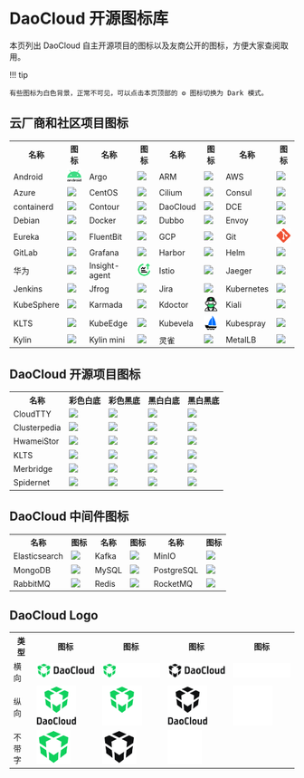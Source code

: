 # DaoCloud 开源图标库

本页列出 DaoCloud 自主开源项目的图标以及友商公开的图标，方便大家查阅取用。

!!! tip

    有些图标为白色背景，正常不可见，可以点击本页顶部的 ⚙️ 图标切换为 Dark 模式。

## 云厂商和社区项目图标

<table>
  <tr>
    <th>名称</th>
    <th style="text-align: center; vertical-align: middle;">图标</th>
    <th>名称</th>
    <th style="text-align: center; vertical-align: middle;">图标</th>
    <th>名称</th>
    <th style="text-align: center; vertical-align: middle;">图标</th>
    <th>名称</th>
    <th style="text-align: center; vertical-align: middle;">图标</th>
  </tr>
  <tr>
    <td style="vertical-align: middle;">Android</td>
    <td><img src="../icons/providers/android.svg" width="80"></td>
    <td style="vertical-align: middle;">Argo</td>
    <td><img src="https://docs.daocloud.io/daocloud-docs-images/docs/zh/docs/community/icons/providers/argo.svg" width="80"></td>
    <td style="vertical-align: middle;">ARM</td>
    <td><img src="https://docs.daocloud.io/daocloud-docs-images/docs/zh/docs/community/icons/providers/arm.svg" width="80"></td>
    <td style="vertical-align: middle;">AWS</td>
    <td><img src="https://docs.daocloud.io/daocloud-docs-images/docs/zh/docs/community/icons/providers/aws.svg" width="80"></td>
  </tr>
  <tr>
    <td style="vertical-align: middle;">Azure</td>
    <td><img src="https://docs.daocloud.io/daocloud-docs-images/docs/zh/docs/community/icons/providers/azure.svg" width="80"></td>
    <td style="vertical-align: middle;">CentOS</td>
    <td><img src="https://docs.daocloud.io/daocloud-docs-images/docs/zh/docs/community/icons/providers/centos.svg" width="80"></td>
    <td style="vertical-align: middle;">Cilium</td>
    <td><img src="https://docs.daocloud.io/daocloud-docs-images/docs/zh/docs/community/icons/providers/cilium.svg" width="80"></td>
    <td style="vertical-align: middle;">Consul</td>
    <td><img src="https://docs.daocloud.io/daocloud-docs-images/docs/zh/docs/community/icons/providers/consul.svg" width="80"></td>
  </tr>
  <tr>
    <td style="vertical-align: middle;">containerd</td>
    <td><img src="https://docs.daocloud.io/daocloud-docs-images/docs/zh/docs/community/icons/providers/containerd.svg" width="80"></td>
    <td style="vertical-align: middle;">Contour</td>
    <td><img src="https://docs.daocloud.io/daocloud-docs-images/docs/zh/docs/community/icons/providers/contour.svg" width="80"></td>
    <td style="vertical-align: middle;">DaoCloud</td>
    <td><img src="https://docs.daocloud.io/daocloud-docs-images/docs/zh/docs/community/icons/providers/daocloud.svg" width="80"></td>
    <td style="vertical-align: middle;">DCE</td>
    <td><img src="https://docs.daocloud.io/daocloud-docs-images/docs/zh/docs/community/icons/providers/dce.svg" width="80"></td>
  </tr>
  <tr>
    <td style="vertical-align: middle;">Debian</td>
    <td><img src="https://docs.daocloud.io/daocloud-docs-images/docs/zh/docs/community/icons/providers/debian.svg" width="80"></td>
    <td style="vertical-align: middle;">Docker</td>
    <td><img src="https://docs.daocloud.io/daocloud-docs-images/docs/zh/docs/community/icons/providers/docker.svg" width="80"></td>
    <td style="vertical-align: middle;">Dubbo</td>
    <td><img src="https://docs.daocloud.io/daocloud-docs-images/docs/zh/docs/community/icons/providers/dubbo.svg" width="80"></td>
    <td style="vertical-align: middle;">Envoy</td>
    <td><img src="https://docs.daocloud.io/daocloud-docs-images/docs/zh/docs/community/icons/providers/envoy.svg" width="80"></td>
  </tr>
  <tr>
    <td style="vertical-align: middle;">Eureka</td>
    <td><img src="https://docs.daocloud.io/daocloud-docs-images/docs/zh/docs/community/icons/providers/eureka.svg" width="80"></td>
    <td style="vertical-align: middle;">FluentBit</td>
    <td><img src="https://docs.daocloud.io/daocloud-docs-images/docs/zh/docs/community/icons/providers/fluentbit.svg" width="80"></td>
    <td style="vertical-align: middle;">GCP</td>
    <td><img src="https://docs.daocloud.io/daocloud-docs-images/docs/zh/docs/community/icons/providers/google-cloud.svg" width="80"></td>
    <td style="vertical-align: middle;">Git</td>
    <td><img src="../icons/providers/git.svg" width="80"></td>
  </tr>
  <tr>
    <td style="vertical-align: middle;">GitLab</td>
    <td><img src="https://docs.daocloud.io/daocloud-docs-images/docs/zh/docs/community/icons/providers/gitlab.svg" width="80"></td>
    <td style="vertical-align: middle;">Grafana</td>
    <td><img src="https://docs.daocloud.io/daocloud-docs-images/docs/zh/docs/community/icons/providers/grafana.svg" width="80"></td>
    <td style="vertical-align: middle;">Harbor</td>
    <td><img src="https://docs.daocloud.io/daocloud-docs-images/docs/zh/docs/community/icons/providers/harbor.svg" width="80"></td>
    <td style="vertical-align: middle;">Helm</td>
    <td><img src="https://docs.daocloud.io/daocloud-docs-images/docs/zh/docs/community/icons/providers/helm.svg" width="80"></td>
  </tr>
  <tr>
    <td style="vertical-align: middle;">华为</td>
    <td><img src="https://docs.daocloud.io/daocloud-docs-images/docs/zh/docs/community/icons/providers/huawei.svg" width="80"></td>
    <td style="vertical-align: middle;">Insight-agent</td>
    <td><img src="../icons/providers/insight-agent-green.svg" width="80"></td>
    <td style="vertical-align: middle;">Istio</td>
    <td><img src="https://docs.daocloud.io/daocloud-docs-images/docs/zh/docs/community/icons/providers/istio.svg" width="80"></td>
    <td style="vertical-align: middle;">Jaeger</td>
    <td><img src="https://docs.daocloud.io/daocloud-docs-images/docs/zh/docs/community/icons/providers/jaeger.svg" width="80"></td>
  </tr>
  <tr>
    <td style="vertical-align: middle;">Jenkins</td>
    <td><img src="https://docs.daocloud.io/daocloud-docs-images/docs/zh/docs/community/icons/providers/jenkins.svg" width="80"></td>
    <td style="vertical-align: middle;">Jfrog</td>
    <td><img src="https://docs.daocloud.io/daocloud-docs-images/docs/zh/docs/community/icons/providers/jfrog.svg" width="80"></td>
    <td style="vertical-align: middle;">Jira</td>
    <td><img src="https://docs.daocloud.io/daocloud-docs-images/docs/zh/docs/community/icons/providers/jira.svg" width="80"></td>
    <td style="vertical-align: middle;">Kubernetes</td>
    <td><img src="https://docs.daocloud.io/daocloud-docs-images/docs/zh/docs/community/icons/providers/kubernetes.svg" width="80"></td>
  </tr>
  <tr>
    <td style="vertical-align: middle;">KubeSphere</td>
    <td><img src="https://docs.daocloud.io/daocloud-docs-images/docs/zh/docs/community/icons/providers/kubernetes-2.svg" width="80"></td>
    <td style="vertical-align: middle;">Karmada</td>
    <td><img src="https://docs.daocloud.io/daocloud-docs-images/docs/zh/docs/community/icons/providers/karmada.svg" width="80"></td>
    <td style="vertical-align: middle;">Kdoctor</td>
    <td><img src="../icons/providers/kdoctor.svg" width="80"></td>
    <td style="vertical-align: middle;">Kiali</td>
    <td><img src="https://docs.daocloud.io/daocloud-docs-images/docs/zh/docs/community/icons/providers/kiali.svg" width="80"></td>
  </tr>
  <tr>
    <td style="vertical-align: middle;">KLTS</td>
    <td><img src="https://docs.daocloud.io/daocloud-docs-images/docs/zh/docs/community/icons/providers/klts.svg" width="80"></td>
    <td style="vertical-align: middle;">KubeEdge</td>
    <td><img src="https://docs.daocloud.io/daocloud-docs-images/docs/zh/docs/community/icons/providers/kubeedge.svg" width="80"></td>
    <td style="vertical-align: middle;">Kubevela</td>
    <td><img src="../icons/providers/kubevela.svg" width="80"></td>
    <td style="vertical-align: middle;">Kubespray</td>
    <td><img src="https://docs.daocloud.io/daocloud-docs-images/docs/zh/docs/community/icons/providers/kubespray.svg" width="80"></td>
  </tr>
  <tr>
    <td style="vertical-align: middle;">Kylin</td>
    <td><img src="https://docs.daocloud.io/daocloud-docs-images/docs/zh/docs/community/icons/providers/kylin.svg" width="80"></td>
    <td style="vertical-align: middle;">Kylin mini</td>
    <td><img src="https://docs.daocloud.io/daocloud-docs-images/docs/zh/docs/community/icons/providers/kylin-mini.svg" width="80"></td>
    <td style="vertical-align: middle;">灵雀</td>
    <td><img src="https://docs.daocloud.io/daocloud-docs-images/docs/zh/docs/community/icons/providers/lingque.svg" width="80"></td>
    <td style="vertical-align: middle;">MetalLB</td>
    <td><img src="https://docs.daocloud.io/daocloud-docs-images/docs/zh/docs/community/icons/providers/metal-lb.svg" width="80"></td>
  </tr>
</table>

## DaoCloud 开源项目图标

<table>
  <tr>
    <th>名称</th>
    <th>彩色白底</th>
    <th>彩色黑底</th>
    <th>黑白白底</th>
    <th>黑白黑底</th>
  </tr>
  <tr>
    <td style="vertical-align: middle;">CloudTTY</td>
    <td><img src="https://docs.daocloud.io/daocloud-docs-images/docs/zh/docs/community/icons/open/Cloudtty.svg" width="80"></td>
    <td><img src="https://docs.daocloud.io/daocloud-docs-images/docs/zh/docs/community/icons/open/Cloudtty-on-dark-bg.svg" width="80"></td>
    <td><img src="https://docs.daocloud.io/daocloud-docs-images/docs/zh/docs/community/icons/open/Cloudtty-white.svg" width="80"></td>
    <td><img src="https://docs.daocloud.io/daocloud-docs-images/docs/zh/docs/community/icons/open/Cloudtty-dark.svg" width="80"></td>
  </tr>
  <tr>
    <td style="vertical-align: middle;">Clusterpedia</td>
    <td><img src="https://docs.daocloud.io/daocloud-docs-images/docs/zh/docs/community/icons/open/Clusterpedia.svg" width="80"></td>
    <td><img src="https://docs.daocloud.io/daocloud-docs-images/docs/zh/docs/community/icons/open/Clusterpedia-on-dark-bg.svg" width="80"></td>
    <td><img src="https://docs.daocloud.io/daocloud-docs-images/docs/zh/docs/community/icons/open/Clusterpedia-white.svg" width="80"></td>
    <td><img src="https://docs.daocloud.io/daocloud-docs-images/docs/zh/docs/community/icons/open/Clusterpedia-dark.svg" width="80"></td>
  </tr>
  <tr>
    <td style="vertical-align: middle;">HwameiStor</td>
    <td><img src="https://docs.daocloud.io/daocloud-docs-images/docs/zh/docs/community/icons/open/hwameistor.svg" width="80"></td>
    <td><img src="https://docs.daocloud.io/daocloud-docs-images/docs/zh/docs/community/icons/open/hwameistor-on-dark-bg.svg" width="80"></td>
    <td><img src="https://docs.daocloud.io/daocloud-docs-images/docs/zh/docs/community/icons/open/hwameistor-white.svg" width="80"></td>
    <td><img src="https://docs.daocloud.io/daocloud-docs-images/docs/zh/docs/community/icons/open/hwameistor-dark.svg" width="80"></td>
  </tr>
  <tr>
    <td style="vertical-align: middle;">KLTS</td>
    <td><img src="https://docs.daocloud.io/daocloud-docs-images/docs/zh/docs/community/icons/open/KLTS-DC.svg" width="80"></td>
    <td><img src="https://docs.daocloud.io/daocloud-docs-images/docs/zh/docs/community/icons/open/KLTS-DC-on-dark-bg.svg" width="80"></td>
    <td><img src="https://docs.daocloud.io/daocloud-docs-images/docs/zh/docs/community/icons/open/KLTS-DC-white.svg" width="80"></td>
    <td><img src="https://docs.daocloud.io/daocloud-docs-images/docs/zh/docs/community/icons/open/KLTS-DC-dark.svg" width="80"></td>
  </tr>
  <tr>
    <td style="vertical-align: middle;">Merbridge</td>
    <td><img src="https://docs.daocloud.io/daocloud-docs-images/docs/zh/docs/community/icons/open/Merbridge.svg" width="80"></td>
    <td><img src="https://docs.daocloud.io/daocloud-docs-images/docs/zh/docs/community/icons/open/Merbridge-on-dark-bg.svg" width="80"></td>
    <td><img src="https://docs.daocloud.io/daocloud-docs-images/docs/zh/docs/community/icons/open/Merbridge-white.svg" width="80"></td>
    <td><img src="https://docs.daocloud.io/daocloud-docs-images/docs/zh/docs/community/icons/open/Merbridge-dark.svg" width="80"></td>
  </tr>
  <tr>
    <td style="vertical-align: middle;">Spidernet</td>
    <td><img src="https://docs.daocloud.io/daocloud-docs-images/docs/zh/docs/community/icons/open/Spidernet.svg" width="80"></td>
    <td><img src="https://docs.daocloud.io/daocloud-docs-images/docs/zh/docs/community/icons/open/Spidernet-on-dark-bg.svg" width="80"></td>
    <td><img src="https://docs.daocloud.io/daocloud-docs-images/docs/zh/docs/community/icons/open/Spidernet-white.svg" width="80"></td>
    <td><img src="https://docs.daocloud.io/daocloud-docs-images/docs/zh/docs/community/icons/open/Spidernet-dark.svg" width="80"></td>
  </tr>
</table>

## DaoCloud 中间件图标

<table>
  <tr>
    <th>名称</th>
    <th style="text-align: center; vertical-align: middle;">图标</th>
    <th>名称</th>
    <th style="text-align: center; vertical-align: middle;">图标</th>
    <th>名称</th>
    <th style="text-align: center; vertical-align: middle;">图标</th>
  </tr>
  <tr>
    <td style="vertical-align: middle;">Elasticsearch</td>
    <td><img src="https://docs.daocloud.io/daocloud-docs-images/docs/zh/docs/community/icons/mcamel/elasticserach.svg" width="80"></td>
    <td style="vertical-align: middle;">Kafka</td>
    <td><img src="https://docs.daocloud.io/daocloud-docs-images/docs/zh/docs/community/icons/mcamel/kafka.svg" width="80"></td>
    <td style="vertical-align: middle;">MinIO</td>
    <td><img src="https://docs.daocloud.io/daocloud-docs-images/docs/zh/docs/community/icons/mcamel/minio.svg" width="80"></td>
  </tr>
  <tr>
    <td style="vertical-align: middle;">MongoDB</td>
    <td><img src="https://docs.daocloud.io/daocloud-docs-images/docs/zh/docs/community/icons/mcamel/MongoDB.svg" width="80"></td>
    <td style="vertical-align: middle;">MySQL</td>
    <td><img src="https://docs.daocloud.io/daocloud-docs-images/docs/zh/docs/community/icons/mcamel/mysql.svg" width="80"></td>
    <td style="vertical-align: middle;">PostgreSQL</td>
    <td><img src="https://docs.daocloud.io/daocloud-docs-images/docs/zh/docs/community/icons/mcamel/postgresql.svg" width="80"></td>
  </tr>
  <tr>
    <td style="vertical-align: middle;">RabbitMQ</td>
    <td><img src="https://docs.daocloud.io/daocloud-docs-images/docs/zh/docs/community/icons/mcamel/rabbitmq.svg" width="80"></td>
    <td style="vertical-align: middle;">Redis</td>
    <td><img src="https://docs.daocloud.io/daocloud-docs-images/docs/zh/docs/community/icons/mcamel/redis.svg" width="80"></td>
    <td style="vertical-align: middle;">RocketMQ</td>
    <td><img src="https://docs.daocloud.io/daocloud-docs-images/docs/zh/docs/community/icons/mcamel/rocketmq.svg" width="80"></td>
  </tr>
</table>

## DaoCloud Logo

<table>
  <tr>
    <th>类型</th>
    <th style="text-align: center; vertical-align: middle;">图标</th>
    <th style="text-align: center; vertical-align: middle;">图标</th>
    <th style="text-align: center; vertical-align: middle;">图标</th>
    <th style="text-align: center; vertical-align: middle;">图标</th>
  </tr>
  <tr>
    <td style="vertical-align: middle;">横向</td>
    <td><img src="../icons/open/daocloud_horizon-color_dark.svg" width="200"></a></td>
    <td><img src="../icons/open/daocloud_horizon-color_light.svg" width="200"></a></td>
    <td><img src="../icons/open/daocloud_horizon-dark.svg" width="200"></a></td>
    <td><img src="../icons/open/daocloud_horizon-light.svg" width="200"></a></td>
  </tr>
  <tr>
    <td style="vertical-align: middle;">纵向</td>
    <td><img src="../icons/open/daocloud_vertical-color_dark.svg" width="70"></a></td>
    <td><img src="../icons/open/daocloud_vertical-color_light.svg" width="70"></a></td>
    <td><img src="../icons/open/daocloud_vertical-dark.svg" width="70"></a></td>
    <td><img src="../icons/open/daocloud_vertical-light.svg" width="70"></a></td>
  </tr>
  <tr>
    <td style="vertical-align: middle;">不带字</td>
    <td><img src="../icons/open/daocloud_cube-color.svg" width="60"></a></td>
    <td><img src="../icons/open/daocloud_cube-dark.svg" width="60"></a></td>
    <td><img src="../icons/open/daocloud_cube-light.svg" width="60"></a></td>
    <td></td>
  </tr>
</table>
